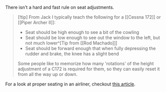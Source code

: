 There isn't a hard and fast rule on seat adjustments.

> [!tip] From Jack
> I typically teach the following for a [[Cessna 172]] or [[Piper Archer II]]:
> - Seat should be high enough to see a bit of the cowling
> - Seat should be low enough to see out the window to the left, but not much lower^[Tip from [[Rod Machado]]]
> - Seat should be forward enough that when fully depressing the rudder and brake, the knee has a slight bend
> 
> Some people like to memorize how many 'rotations' of the height adjustment of a C172 is required for them, so they can easily reset it from all the way up or down.

For a look at proper seating in an airliner, checkout [this article](https://skybrary.aero/sites/default/files/bookshelf/4247.pdf).

